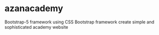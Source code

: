 # azanacademy
Bootstrap-5 framework using CSS Bootstrap framework create simple and sophisticated academy website  
